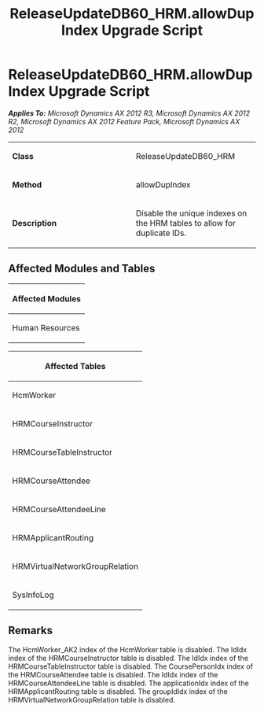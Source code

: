 ﻿---
title: ReleaseUpdateDB60_HRM.allowDupIndex Upgrade Script
TOCTitle: ReleaseUpdateDB60_HRM.allowDupIndex Upgrade Script
ms:assetid: 2f9aa560-7f5f-f48a-d11b-d71586ceca71
ms:mtpsurl: https://msdn.microsoft.com/en-us/library/JJ736034(v=AX.60)
ms:contentKeyID: 49707449
ms.date: 05/18/2015
mtps_version: v=AX.60
---

# ReleaseUpdateDB60\_HRM.allowDupIndex Upgrade Script 


_**Applies To:** Microsoft Dynamics AX 2012 R3, Microsoft Dynamics AX 2012 R2, Microsoft Dynamics AX 2012 Feature Pack, Microsoft Dynamics AX 2012_

<table>
<colgroup>
<col style="width: 50%" />
<col style="width: 50%" />
</colgroup>
<tbody>
<tr class="odd">
<td><p><strong>Class</strong></p></td>
<td><p>ReleaseUpdateDB60_HRM</p></td>
</tr>
<tr class="even">
<td><p><strong>Method</strong></p></td>
<td><p>allowDupIndex</p></td>
</tr>
<tr class="odd">
<td><p><strong>Description</strong></p></td>
<td><p>Disable the unique indexes on the HRM tables to allow for duplicate IDs.</p></td>
</tr>
</tbody>
</table>


## Affected Modules and Tables

<table>
<colgroup>
<col style="width: 100%" />
</colgroup>
<thead>
<tr class="header">
<th><p>Affected Modules</p></th>
</tr>
</thead>
<tbody>
<tr class="odd">
<td><p>Human Resources</p></td>
</tr>
</tbody>
</table>


<table>
<colgroup>
<col style="width: 100%" />
</colgroup>
<thead>
<tr class="header">
<th><p>Affected Tables</p></th>
</tr>
</thead>
<tbody>
<tr class="odd">
<td><p>HcmWorker</p></td>
</tr>
<tr class="even">
<td><p>HRMCourseInstructor</p></td>
</tr>
<tr class="odd">
<td><p>HRMCourseTableInstructor</p></td>
</tr>
<tr class="even">
<td><p>HRMCourseAttendee</p></td>
</tr>
<tr class="odd">
<td><p>HRMCourseAttendeeLine</p></td>
</tr>
<tr class="even">
<td><p>HRMApplicantRouting</p></td>
</tr>
<tr class="odd">
<td><p>HRMVirtualNetworkGroupRelation</p></td>
</tr>
<tr class="even">
<td><p>SysInfoLog</p></td>
</tr>
</tbody>
</table>


## Remarks

The HcmWorker\_AK2 index of the HcmWorker table is disabled. The IdIdx index of the HRMCourseInstructor table is disabled. The IdIdx index of the HRMCourseTableInstructor table is disabled. The CoursePersonIdx index of the HRMCourseAttendee table is disabled. The IdIdx index of the HRMCourseAttendeeLine table is disabled. The applicationIdx index of the HRMApplicantRouting table is disabled. The groupIdIdx index of the HRMVirtualNetworkGroupRelation table is disabled.

  


